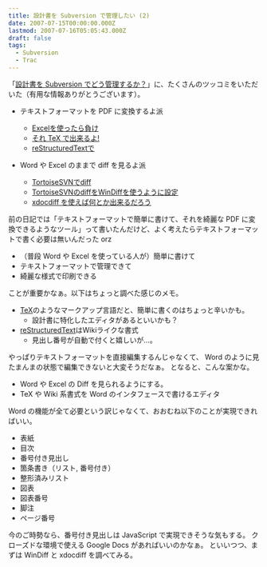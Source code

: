 ```yaml
---
title: 設計書を Subversion で管理したい (2)
date: 2007-07-15T00:00:00.000Z
lastmod: 2007-07-16T05:05:43.000Z
draft: false
tags:
  - Subversion
  - Trac
---
```


「[設計書を Subversion でどう管理するか？](/posts/20070713/p02)」に、たくさんのツッコミをいただいた（有用な情報ありがとうございます）。

- テキストフォーマットを PDF に変換するよ派

  - [Excelを使ったら負け](https://www.machu.jp/diary/20070713.html#c01)
  - [それ TeX で出来るよ!](https://www.machu.jp/diary/20070713.html#c02)
  - [reStructuredTextで](https://www.machu.jp/diary/20070713.html#c07)

- Word や Excel のままで diff を見るよ派

  - [TortoiseSVNでdiff](https://www.machu.jp/diary/20070713.html#c03)
  - [TortoiseSVNのdiffをWinDiffを使うように設定](https://www.machu.jp/diary/20070713.html#c05)
  - [xdocdiff を使えば何とか出来るだろう](http://www.hsbt.org/diary/20070714.html#p01)

前の日記では「テキストフォーマットで簡単に書けて、それを綺麗な PDF に変換できるようなツール」って書いたんだけど、よく考えたらテキストフォーマットで書く必要は無いんだった orz

- （普段 Word や Excel を使っている人が）簡単に書けて
- テキストフォーマットで管理できて
- 綺麗な様式で印刷できる

ことが重要かなぁ。以下はちょっと調べた感じのメモ。

- [TeX](http://ja.wikipedia.org/wiki/TeX)のようなマークアップ言語だと、簡単に書くのはちょっと辛いかも。
  - 設計書に特化したエディタがあるといいかも？
- [reStructuredText](http://ja.wikipedia.org/wiki/ReStructuredText)はWikiライクな書式
  - 見出し番号が自動で付くと嬉しいが…。

やっぱりテキストフォーマットを直接編集するんじゃなくて、 Word のように見たまんまの状態で編集できないと大変そうだなぁ。 となると、こんな案かな。

- Word や Excel の Diff を見られるようにする。
- TeX や Wiki 系書式を Word のインタフェースで書けるエディタ

Word の機能が全て必要という訳じゃなくて、おおむね以下のことが実現できればいい。

- 表紙
- 目次
- 番号付き見出し
- 箇条書き（リスト, 番号付き）
- 整形済みリスト
- 図表
- 図表番号
- 脚注
- ページ番号

今のご時勢なら、番号付き見出しは JavaScript で実現できそうな気もする。 クローズドな環境で使える Google Docs があればいいのかなぁ。 といいつつ、まずは WinDiff と xdocdiff を調べてみる。
